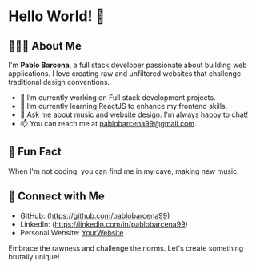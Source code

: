 # Hello World! 👋

## 🧑🏼‍🎓 About Me

I'm **Pablo Barcena**, a full stack developer passionate about building web applications. I love creating raw and unfiltered websites that challenge traditional design conventions.

- 🔭 I’m currently working on Full stack development projects.
- 🌱 I’m currently learning ReactJS to enhance my frontend skills.
- 💬 Ask me about music and website design. I'm always happy to chat!
- 📫 You can reach me at pablobarcena99@gmail.com.

## 🎸 Fun Fact

When I'm not coding, you can find me in my cave, making new music. 

## 🌟 Connect with Me

- GitHub: (https://github.com/pablobarcena99)
- LinkedIn: (https://linkedin.com/in/pablobarcena99)
- Personal Website: [YourWebsite](https://portfolio-seven-nu-17.vercel.app/)

Embrace the rawness and challenge the norms. Let's create something brutally unique!

